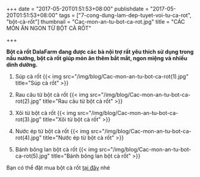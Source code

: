 +++
date = "2017-05-20T01:51:53+08:00"
publishdate = "2017-05-20T01:51:53+08:00"
tags = ["7-cong-dung-lam-dep-tuyet-voi-tu-ca-rot", "bột-cà-rốt"]
thumbnail = "Cac-mon-an-tu-bot-ca-rot.jpg"
title = "CÁC MÓN ĂN NGON TỪ BỘT CÀ RỐT"

+++
 
**Bột cà rốt DalaFarm đang được các bà nội trợ rất yêu thích sử dụng trong nấu nướng, bột cà rốt giúp món ăn thêm bắt mắt, ngon miệng và nhiều dinh dưỡng.**

1. Súp cà rốt
{{< img src="/img/blog/Cac-mon-an-tu-bot-ca-rot(1).jpg" title="Súp cà rốt" >}}
 
2. Rau câu từ bột cà rốt
{{< img src="/img/blog/Cac-mon-an-tu-bot-ca-rot(2).jpg" title="Rau câu từ bột cà rốt" >}}

3. Xôi từ bột cà rốt
{{< img src="/img/blog/Cac-mon-an-tu-bot-ca-rot(3).jpg" title="Xôi từ bột cà rốt" >}}

4. Nước ép từ bột cà rốt
{{< img src="/img/blog/Cac-mon-an-tu-bot-ca-rot(4).jpg" title="Nước ép từ bột cà rốt" >}}

5. Bánh bông lan bột cà rốt
{{< img src="/img/blog/Cac-mon-an-tu-bot-ca-rot(5).jpg" title="Bánh bông lan bột cà rốt" >}}

Bạn có thể đặt mua bột cà rốt [tại đây](/san-pham/bột-cà-rốt-50g/) nhé
